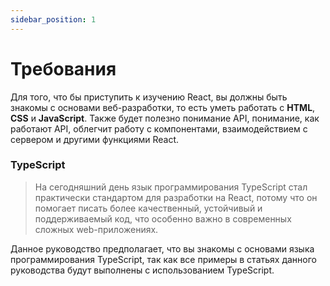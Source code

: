 ```yaml
---
sidebar_position: 1
---
```


# Требования

Для того, что бы приступить к изучению React, вы должны быть знакомы с основами веб-разработки, то есть уметь работать с **HTML**, **CSS** и **JavaScript**.
Также будет полезно понимание API, понимание, как работают API, облегчит работу с компонентами, взаимодействием с сервером и другими функциями React.


### TypeScript

> На сегодняшний день язык программирования TypeScript стал практически стандартом для разработки на React,
потому что он помогает писать более качественный, устойчивый и поддерживаемый код, 
что особенно важно в современных сложных web-приложениях.

Данное руководство предполагает, что вы знакомы с основами языка программирования TypeScript, 
так как все примеры в статьях данного руководства будут выполнены с использованием TypeScript.

